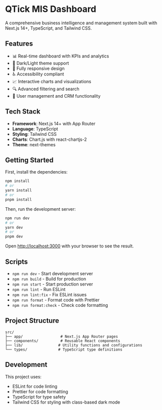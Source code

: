 # QTick MIS Dashboard

A comprehensive business intelligence and management system built with Next.js 14+, TypeScript, and Tailwind CSS.

## Features

- 📊 Real-time dashboard with KPIs and analytics
- 🎨 Dark/Light theme support
- 📱 Fully responsive design
- ♿ Accessibility compliant
- 📈 Interactive charts and visualizations
- 🔍 Advanced filtering and search
- 👥 User management and CRM functionality

## Tech Stack

- **Framework**: Next.js 14+ with App Router
- **Language**: TypeScript
- **Styling**: Tailwind CSS
- **Charts**: Chart.js with react-chartjs-2
- **Theme**: next-themes

## Getting Started

First, install the dependencies:

```bash
npm install
# or
yarn install
# or
pnpm install
```

Then, run the development server:

```bash
npm run dev
# or
yarn dev
# or
pnpm dev
```

Open [http://localhost:3000](http://localhost:3000) with your browser to see the result.

## Scripts

- `npm run dev` - Start development server
- `npm run build` - Build for production
- `npm run start` - Start production server
- `npm run lint` - Run ESLint
- `npm run lint:fix` - Fix ESLint issues
- `npm run format` - Format code with Prettier
- `npm run format:check` - Check code formatting

## Project Structure

```
src/
├── app/                 # Next.js App Router pages
├── components/          # Reusable React components
├── lib/                # Utility functions and configurations
└── types/              # TypeScript type definitions
```

## Development

This project uses:
- ESLint for code linting
- Prettier for code formatting
- TypeScript for type safety
- Tailwind CSS for styling with class-based dark mode